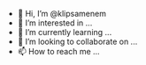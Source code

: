 - 👋 Hi, I’m @klipsamenem
- 👀 I’m interested in ...
- 🌱 I’m currently learning ...
- 💞️ I’m looking to collaborate on ...
- 📫 How to reach me ...

<!---
klipsamenem/klipsamenem is a ✨ special ✨ repository because its `README.md` (this file) appears on your GitHub profile.
You can click the Preview link to take a look at your changes.
--->
